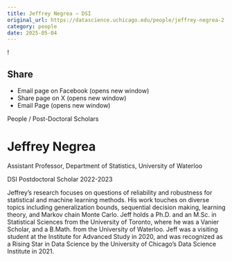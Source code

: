 ```yaml
---
title: Jeffrey Negrea – DSI
original_url: https://datascience.uchicago.edu/people/jeffrey-negrea-2
category: people
date: 2025-05-04
---
```


<!-- Table-like structure detected -->

!

## Share

* Email page on Facebook (opens new window)
* Share page on X (opens new window)
* Email Page (opens new window)

<!-- Table-like structure detected -->

People / Post-Doctoral Scholars

# Jeffrey Negrea

Assistant Professor, Department of Statistics, University of Waterloo

DSI Postdoctoral Scholar 2022-2023

Jeffrey’s research focuses on questions of reliability and robustness for statistical and machine learning methods. His work touches on diverse topics including generalization bounds, sequential decision making, learning theory, and Markov chain Monte Carlo. Jeff holds a Ph.D. and an M.Sc. in Statistical Sciences from the University of Toronto, where he was a Vanier Scholar, and a B.Math. from the University of Waterloo. Jeff was a visiting student at the Institute for Advanced Study in 2020, and was recognized as a Rising Star in Data Science by the University of Chicago’s Data Science Institute in 2021.